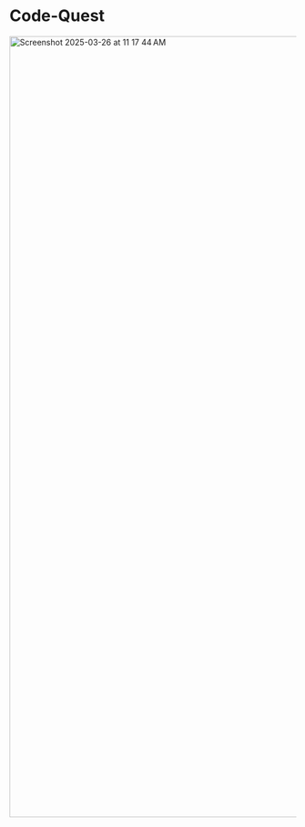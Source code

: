 # Code-Quest


<img width="1372" alt="Screenshot 2025-03-26 at 11 17 44 AM" src="https://github.com/user-attachments/assets/a4dce479-1f81-4d45-939d-b3ab1625ba89" />
